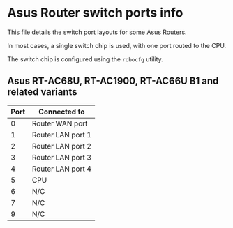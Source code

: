 # Asus Router switch ports info

This file details the switch port layouts for some Asus Routers.

In most cases, a single switch chip is used, with one port routed to the CPU.

The switch chip is configured using the `robocfg` utility.

## Asus RT-AC68U, RT-AC1900, RT-AC66U B1 and related variants

| Port  | Connected to          |
| ----- | --------------------- |
|  0    |  Router WAN port      |
|  1    |  Router LAN port 1    |
|  2    |  Router LAN port 2    |
|  3    |  Router LAN port 3    |
|  4    |  Router LAN port 4    |
|  5    |  CPU                  |
|  6    |  N/C                  |
|  7    |  N/C                  |
|  9    |  N/C                  |